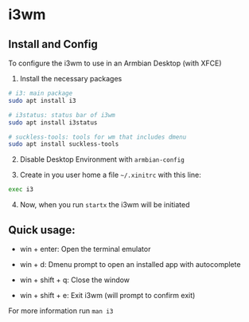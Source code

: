 # i3wm

## Install and Config

To configure the i3wm to use in an Armbian Desktop (with XFCE)

1. Install the necessary packages

~~~bash
# i3: main package
sudo apt install i3

# i3status: status bar of i3wm
sudo apt install i3status

# suckless-tools: tools for wm that includes dmenu
sudo apt install suckless-tools
~~~

2. Disable Desktop Environment with `armbian-config`

3. Create in you user home a file `~/.xinitrc` with this line:

~~~bash
exec i3
~~~

4. Now, when you run `startx` the i3wm will be initiated


## Quick usage:

 - win + enter: Open the terminal emulator

 - win + d: Dmenu prompt to open an installed app with autocomplete

 - win + shift + q: Close the window

 - win + shift + e: Exit i3wm (will prompt to confirm exit)

For more information run `man i3`
